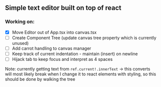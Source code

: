 ## Simple text editor built on top of react

### Working on:

- [x] Move Editor out of App.tsx into canvas.tsx
- [ ] Create Component Tree (update canvas tree property which is currently unused)
- [ ] Add carrot handling to canvas manager
- [ ] Keep track of current indentation - maintain (insert) on newline
- [ ] Hijack tab to keep focus and interpret as 4 spaces

Note: currently getting text from `ref.current!.innerText` -> this converts will most likely break when I change it to react elements with styling, so this should be done by walking the tree

